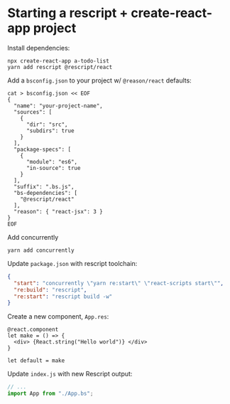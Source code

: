 # Starting a rescript + create-react-app project

Install dependencies:

```
npx create-react-app a-todo-list
yarn add rescript @rescript/react
```

Add a `bsconfig.json` to your project w/ `@reason/react` defaults:

```
cat > bsconfig.json << EOF
{
  "name": "your-project-name",
  "sources": [
    {
      "dir": "src",
      "subdirs": true
    }
  ],
  "package-specs": [
    {
      "module": "es6",
      "in-source": true
    }
  ],
  "suffix": ".bs.js",
  "bs-dependencies": [
    "@rescript/react"
  ],
  "reason": { "react-jsx": 3 }
}
EOF
```

Add concurrently

```
yarn add concurrently
```

Update `package.json` with rescript toolchain:

```json
{
  "start": "concurrently \"yarn re:start\" \"react-scripts start\"",
  "re:build": "rescript",
  "re:start": "rescript build -w"
}
```

Create a new component, `App.res`:

```res
@react.component
let make = () => {
  <div> {React.string("Hello world")} </div>
}

let default = make
```

Update `index.js` with new Rescript output:

```js
// ...
import App from "./App.bs";
```
